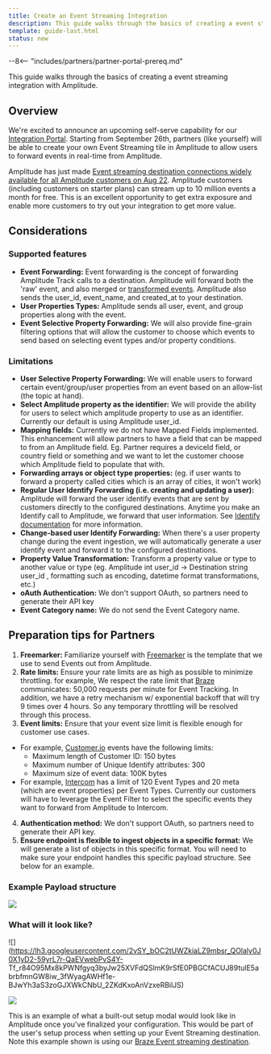 ```yaml
---
title: Create an Event Streaming Integration
description: This guide walks through the basics of creating a event streaming integration with Amplitude. 
template: guide-last.html
status: new
---
```

<!-- markdownlint-disable-file -->
<!-- markdown-link-check-disable -->
<!-- vale off -->
<!-- everything off until this is edited to stop breaking tests-->
--8<-- "includes/partners/partner-portal-prereq.md"

This guide walks through the basics of creating a event streaming integration with Amplitude.

## Overview

We're excited to announce an upcoming self-serve capability for our [Integration Portal](https://docs.google.com/document/d/1B5fx-Ck87pzxKdqWIiZvDboET-Kwwor-A-im0V_rCV8/edit#heading=h.g8n5uh1mjapp). Starting from September 26th, partners (like yourself) will be able to create your own Event Streaming tile in Amplitude to allow users to forward events in real-time from Amplitude.

Amplitude has just made [Event streaming destination connections widely available for all Amplitude customers on Aug 22](https://www.linkedin.com/posts/amplitude-analytics_good-news-destination-connections-are-activity-6967874913131003904-jxdN?utm_source=share&utm_medium=member_desktop). Amplitude customers (including customers on starter plans) can stream up to 10 million events a month for free. This is an excellent opportunity to get extra exposure and enable more customers to try out your integration to get more value.

## Considerations

### Supported features

- **Event Forwarding:**  Event forwarding is the concept of forwarding Amplitude Track calls to a destination. Amplitude will forward both the 'raw' event, and also merged or [transformed events](https://help.amplitude.com/hc/en-us/articles/5913315221915-Transformations-Retroactively-modify-your-event-data-structure). Amplitude also sends the user_id, event_name, and created_at to your destination.
- **User Properties Types:** Amplitude sends all user, event, and group properties along with the event.
- **Event Selective Property Forwarding:** We will also provide fine-grain filtering options that will allow the customer to choose which events to send based on selecting event types and/or property conditions.

### Limitations
- **User Selective Property Forwarding:** We will enable users to forward certain event/group/user properties from an event based on an allow-list (the topic at hand).
- **Select Amplitude property as the identifier:** We will provide the ability for users to select which amplitude property to use as an identifier. Currently our default is using Amplitude user_id.
- **Mapping fields:** Currently we do not have Mapped Fields implemented. This enhancement will allow partners to have a field that can be mapped to from an Amplitude field. Eg. Partner requires a deviceId field, or country field or something and we want to let the customer choose which Amplitude field to populate that with.
- **Forwarding arrays or object type properties:** (eg. if user wants to forward a property called cities which is an array of cities, it won't work)
- **Regular User Identify Forwarding (i.e. creating and updating a user):** Amplitude will forward the user identify events that are sent by customers directly to the configured destinations. Anytime you make an Identify call to Amplitude, we forward that user information. See  [Identify documentation](https://www.docs.developers.amplitude.com/analytics/apis/identify-api/)  for more information.
- **Change-based user Identify Forwarding:** When there's a user property change during the event ingestion, we will automatically generate a user identify event and forward it to the configured destinations. 
- **Property Value Transformation:** Transform a property value or type to another value or type (eg. Amplitude int user_id -> Destination string user_id , formatting such as encoding, datetime format transformations, etc.)
- **oAuth Authentication:** We don't support OAuth, so partners need to generate their API key
- **Event Category name:** We do not send the Event Category name.

## Preparation tips for Partners

1. **Freemarker:** Familiarize yourself with [Freemarker](https://freemarker.apache.org/) is the template that we use to send Events out from Amplitude.
2. **Rate limits:** Ensure your rate limits are as high as possible to minimize throttling. for example, We respect the rate limit that [Braze](https://www.docs.developers.amplitude.com/data/destinations/braze/) communicates: 50,000 requests per minute for Event Tracking. In addition, we have a retry mechanism w/ exponential backoff that will try 9 times over 4 hours. So any temporary throttling will be resolved through this process.
3. **Event limits:** Ensure that your event size limit is flexible enough for customer use cases. 
- For example, [Customer.io](https://www.docs.developers.amplitude.com/data/destinations/customerio/) events have the following limits:
  - Maximum length of Customer ID: 150 bytes
  - Maximum number of Unique Identify attributes: 300
  - Maximum size of event data: 100K bytes
- For example, [Intercom](https://www.docs.developers.amplitude.com/data/destinations/intercom/) has a limit of 120 Event Types and 20 meta (which are event properties) per Event Types. Currently our customers will have to leverage the Event Filter to select the specific events they want to forward from Amplitude to Intercom.
4. **Authentication method:** We don't support OAuth, so partners need to generate their API key.
5. **Ensure endpoint is flexible to ingest objects in a specific format:** We will generate a list of objects in this specific format. You will need to make sure your endpoint handles this specific payload structure. See below for an example.


### Example Payload structure

![](https://lh5.googleusercontent.com/t7xQ3KCCf7U9xPLLHBpJdIdGAajP8SOEhrjTZo79LhFmdfYkeTmCoiTu6zFUBxmlzCXXyDmM2xKqCZjjUxUyOllBEOjAmAMUGtIgugNDDsE7p68pc5J3vZ00I0skl0iMhBwupnC5LFzz20rBsfgHA5SG5_K0O3hXIY-LogJQz7oZOJxTvYrvtNQ_7g)

### What will it look like?

![](https://lh3.googleusercontent.com/2vSY_bOC2tUWZkiaLZ9mbsr_QOlaly0J0X1yD2-59yrL7r-QaEVwebPvS4Y-    Tf_r84O95Mx8kPWNfgyq3byJw25XVFdQSlmK9rSfE0PBGCfACUJ89tulE5abrbfmnGW8iw_3fWyagAWHf1e-BJwYh3aS3zoGJXWkCNbU_2ZKdKxoAnVzxeRBilJS)

![](https://lh3.googleusercontent.com/S6BnZXYivKhM4u0jUuWGjNSf9mli8jr5PUHG0DK5uWNOYP-9eisbhJArIuheZGZoPD6nqp3rmNczIKaoWxo-MjxWVtzqX_DRh9MMJmaDwnBF71hpj6pBPEX5veiv5qsJdjFl0bOwnzFLZsTlFXw0v8csCxxfTnlfHiTLMTpY6Hzzsy0oVlKw92tC)

This is an example of what a built-out setup modal would look like in Amplitude once you've finalized your configuration. This would be part of the user's setup process when setting up your Event Streaming destination. Note this example shown is using our [Braze Event streaming destination](https://www.docs.developers.amplitude.com/data/destinations/braze/#considerations).


